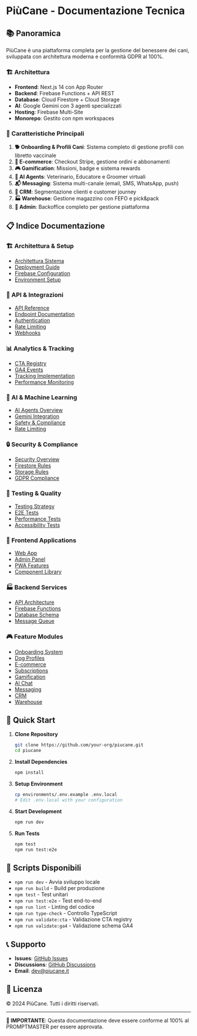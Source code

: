# PiùCane - Documentazione Tecnica

## 📚 Panoramica

PiùCane è una piattaforma completa per la gestione del benessere dei cani, sviluppata con architettura moderna e conformità GDPR al 100%.

### 🏗️ Architettura

- **Frontend**: Next.js 14 con App Router
- **Backend**: Firebase Functions + API REST
- **Database**: Cloud Firestore + Cloud Storage
- **AI**: Google Gemini con 3 agenti specializzati
- **Hosting**: Firebase Multi-Site
- **Monorepo**: Gestito con npm workspaces

### 🎯 Caratteristiche Principali

1. **🐕 Onboarding & Profili Cani**: Sistema completo di gestione profili con libretto vaccinale
2. **🛒 E-commerce**: Checkout Stripe, gestione ordini e abbonamenti
3. **🎮 Gamification**: Missioni, badge e sistema rewards
4. **🤖 AI Agents**: Veterinario, Educatore e Groomer virtuali
5. **📬 Messaging**: Sistema multi-canale (email, SMS, WhatsApp, push)
6. **👥 CRM**: Segmentazione clienti e customer journey
7. **🏭 Warehouse**: Gestione magazzino con FEFO e pick&pack
8. **🔧 Admin**: Backoffice completo per gestione piattaforma

## 📋 Indice Documentazione

### 🏗️ Architettura & Setup
- [Architettura Sistema](./architecture/overview.md)
- [Deployment Guide](./deployment/guide.md)
- [Firebase Configuration](./deployment/firebase.md)
- [Environment Setup](./deployment/environments.md)

### 🔌 API & Integrazioni
- [API Reference](./api/reference.md)
- [Endpoint Documentation](./api/endpoints.md)
- [Authentication](./api/auth.md)
- [Rate Limiting](./api/rate-limiting.md)
- [Webhooks](./api/webhooks.md)

### 📊 Analytics & Tracking
- [CTA Registry](./cta/registry.json)
- [GA4 Events](./analytics/ga4-events.md)
- [Tracking Implementation](./analytics/tracking.md)
- [Performance Monitoring](./analytics/performance.md)

### 🤖 AI & Machine Learning
- [AI Agents Overview](./ai/agents.md)
- [Gemini Integration](./ai/gemini.md)
- [Safety & Compliance](./ai/safety.md)
- [Rate Limiting](./ai/rate-limiting.md)

### 🔒 Security & Compliance
- [Security Overview](./security/overview.md)
- [Firestore Rules](./security/firestore-rules.md)
- [Storage Rules](./security/storage-rules.md)
- [GDPR Compliance](./security/gdpr.md)

### 🧪 Testing & Quality
- [Testing Strategy](./testing/strategy.md)
- [E2E Tests](./testing/e2e.md)
- [Performance Tests](./testing/performance.md)
- [Accessibility Tests](./testing/accessibility.md)

### 📱 Frontend Applications
- [Web App](./frontend/web-app.md)
- [Admin Panel](./frontend/admin-panel.md)
- [PWA Features](./frontend/pwa.md)
- [Component Library](./frontend/components.md)

### 🏭 Backend Services
- [API Architecture](./backend/api.md)
- [Firebase Functions](./backend/functions.md)
- [Database Schema](./backend/database.md)
- [Message Queue](./backend/messaging.md)

### 🎮 Feature Modules
- [Onboarding System](./features/onboarding.md)
- [Dog Profiles](./features/dogs.md)
- [E-commerce](./features/ecommerce.md)
- [Subscriptions](./features/subscriptions.md)
- [Gamification](./features/gamification.md)
- [AI Chat](./features/ai-chat.md)
- [Messaging](./features/messaging.md)
- [CRM](./features/crm.md)
- [Warehouse](./features/warehouse.md)

## 🚀 Quick Start

1. **Clone Repository**
   ```bash
   git clone https://github.com/your-org/piucane.git
   cd piucane
   ```

2. **Install Dependencies**
   ```bash
   npm install
   ```

3. **Setup Environment**
   ```bash
   cp environments/.env.example .env.local
   # Edit .env.local with your configuration
   ```

4. **Start Development**
   ```bash
   npm run dev
   ```

5. **Run Tests**
   ```bash
   npm test
   npm run test:e2e
   ```

## 🔧 Scripts Disponibili

- `npm run dev` - Avvia sviluppo locale
- `npm run build` - Build per produzione
- `npm test` - Test unitari
- `npm run test:e2e` - Test end-to-end
- `npm run lint` - Linting del codice
- `npm run type-check` - Controllo TypeScript
- `npm run validate:cta` - Validazione CTA registry
- `npm run validate:ga4` - Validazione schema GA4

## 📞 Supporto

- **Issues**: [GitHub Issues](https://github.com/your-org/piucane/issues)
- **Discussions**: [GitHub Discussions](https://github.com/your-org/piucane/discussions)
- **Email**: dev@piucane.it

## 📄 Licenza

© 2024 PiùCane. Tutti i diritti riservati.

---

**🎯 IMPORTANTE**: Questa documentazione deve essere conforme al 100% al PROMPTMASTER per essere approvata.